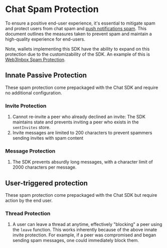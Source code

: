 # Chat Spam Protection

To ensure a positive end-user experience, it's essential to mitigate spam and
protect users from chat spam and [push notifications spam](../push/spam-protection.md).
This document outlines the measures taken to prevent spam and maintain a
high-quality experience for end-users.

Note, wallets implementing this SDK have the ability to expand on this
protection due to the customizability of the SDK. An example of this is
[Web3Inbox Spam Protection](../../meta-clients/web3inbox/spam-protection.md).

## Innate Passive Protection

These spam protection come prepackaged with the Chat SDK and require no
additional configuration.

### Invite Protection
1. Cannot re-invite a peer who already declined an invite: The SDK maintains
   state and prevents inviting a peer who exists in the `sentInvites` store.
2. Invite messages are limited to 200 characters to prevent spammers sending
   invites with spam content
   
   
### Message Protection
1. The SDK prevents absurdly long messages, with a character limit of 2000
   characters per message.

## User-triggered protection
These spam protection come prepackaged with the Chat SDK but require action by
the end user.

### Thread Protection
1. A user can leave a thread at anytime, effectively "blocking" a peer using the
   `leave` function. This works inherently because of the above innate invite
   protection. For example, if a peer was compromised and began sending spam
   messages, one could immediately block them. 

